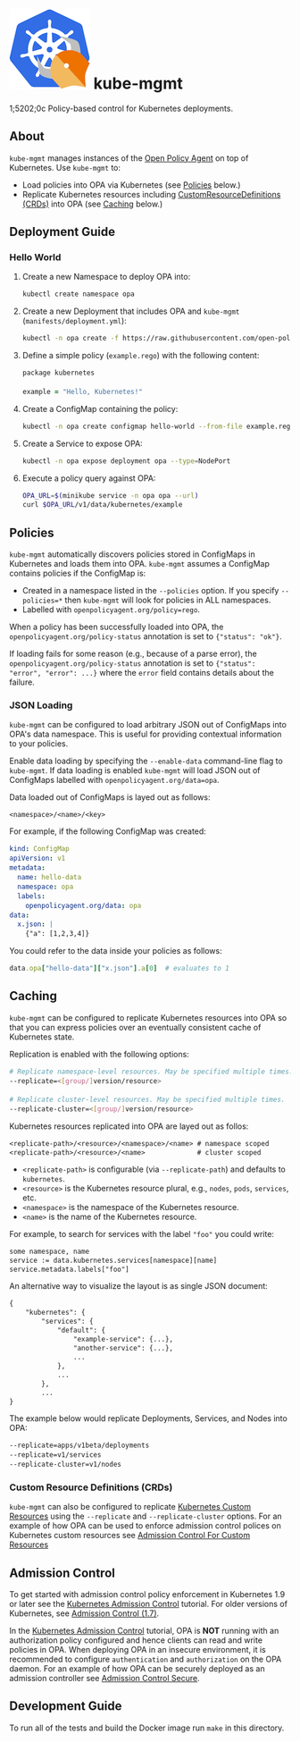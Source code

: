 # ![logo](./logo/logo.png) kube-mgmt
1;5202;0c
Policy-based control for Kubernetes deployments.

## About

`kube-mgmt` manages instances of the [Open Policy Agent](https://github.com/open-policy-agent/opa) on top of Kubernetes. Use `kube-mgmt` to:

- Load policies into OPA via Kubernetes (see [Policies](#policies) below.)
- Replicate Kubernetes resources including [CustomResourceDefinitions (CRDs)](https://kubernetes.io/docs/concepts/extend-kubernetes/api-extension/custom-resources/#customresourcedefinitions) into OPA (see [Caching](#caching) below.)

## Deployment Guide

### Hello World

1. Create a new Namespace to deploy OPA into:

    ```bash
    kubectl create namespace opa
    ```

1. Create a new Deployment that includes OPA and `kube-mgmt` (`manifests/deployment.yml`):

    ```bash
    kubectl -n opa create -f https://raw.githubusercontent.com/open-policy-agent/kube-mgmt/master/manifests/deployment.yml
    ```

1. Define a simple policy (`example.rego`) with the following content:

    ```ruby
    package kubernetes

    example = "Hello, Kubernetes!"
    ```

1. Create a ConfigMap containing the policy:

    ```bash
    kubectl -n opa create configmap hello-world --from-file example.rego
    ```

1. Create a Service to expose OPA:

    ```bash
    kubectl -n opa expose deployment opa --type=NodePort
    ```

1. Execute a policy query against OPA:

    ```bash
    OPA_URL=$(minikube service -n opa opa --url)
    curl $OPA_URL/v1/data/kubernetes/example
    ```

## Policies

`kube-mgmt` automatically discovers policies stored in ConfigMaps in Kubernetes
and loads them into OPA. `kube-mgmt` assumes a ConfigMap contains policies if
the ConfigMap is:

- Created in a namespace listed in the `--policies` option. If you specify `--policies=*` then `kube-mgmt` will look for policies in ALL namespaces.
- Labelled with `openpolicyagent.org/policy=rego`.

When a policy has been successfully loaded into OPA, the
`openpolicyagent.org/policy-status` annotation is set to `{"status": "ok"}`.

If loading fails for some reason (e.g., because of a parse error), the
`openpolicyagent.org/policy-status` annotation is set to `{"status": "error",
"error": ...}` where the `error` field contains details about the failure.

### JSON Loading

`kube-mgmt` can be configured to load arbitrary JSON out of ConfigMaps into
OPA's data namespace. This is useful for providing contextual information to
your policies.

Enable data loading by specifying the `--enable-data` command-line flag to
`kube-mgmt`. If data loading is enabled `kube-mgmt` will load JSON out of
ConfigMaps labelled with `openpolicyagent.org/data=opa`.

Data loaded out of ConfigMaps is layed out as follows:

```
<namespace>/<name>/<key>
```

For example, if the following ConfigMap was created:

```yaml
kind: ConfigMap
apiVersion: v1
metadata:
  name: hello-data
  namespace: opa
  labels:
    openpolicyagent.org/data: opa
data:
  x.json: |
    {"a": [1,2,3,4]}
```

You could refer to the data inside your policies as follows:

```ruby
data.opa["hello-data"]["x.json"].a[0]  # evaluates to 1
```

## Caching

`kube-mgmt` can be configured to replicate Kubernetes resources into OPA so that
you can express policies over an eventually consistent cache of Kubernetes
state.

Replication is enabled with the following options:

```bash
# Replicate namespace-level resources. May be specified multiple times.
--replicate=<[group/]version/resource>

# Replicate cluster-level resources. May be specified multiple times.
--replicate-cluster=<[group/]version/resource>
```

Kubernetes resources replicated into OPA are layed out as follos:

```
<replicate-path>/<resource>/<namespace>/<name> # namespace scoped
<replicate-path>/<resource>/<name>             # cluster scoped
```

- `<replicate-path>` is configurable (via `--replicate-path`) and
  defaults to `kubernetes`.
- `<resource>` is the Kubernetes resource plural, e.g., `nodes`,
  `pods`, `services`, etc.
- `<namespace>` is the namespace of the Kubernetes resource.
- `<name>` is the name of the Kubernetes resource.

For example, to search for services with the label `"foo"` you could write:

```
some namespace, name
service := data.kubernetes.services[namespace][name]
service.metadata.labels["foo"]
```

An alternative way to visualize the layout is as single JSON document:

```
{
	"kubernetes": {
		"services": {
			"default": {
				"example-service": {...},
				"another-service": {...},
				...
			},
			...
		},
		...
}
```

The example below would replicate Deployments, Services, and Nodes into OPA:

```bash
--replicate=apps/v1beta/deployments
--replicate=v1/services
--replicate-cluster=v1/nodes
```

### Custom Resource Definitions (CRDs)

`kube-mgmt` can also be configured to replicate [Kubernetes Custom Resources](https://kubernetes.io/docs/concepts/extend-kubernetes/api-extension/custom-resources/) using the `--replicate` and `--replicate-cluster` options. For an example of how OPA can be used to enforce admission control polices on Kubernetes custom resources see [Admission Control For Custom Resources](./docs/admission-control-crd.md)

## Admission Control

To get started with admission control policy enforcement in Kubernetes 1.9 or later see the [Kubernetes Admission Control](http://www.openpolicyagent.org/docs/kubernetes-admission-control.html) tutorial. For older versions of Kubernetes, see [Admission Control (1.7)](./docs/admission-control-1.7.md).

In the [Kubernetes Admission Control](http://www.openpolicyagent.org/docs/kubernetes-admission-control.html) tutorial, OPA is **NOT** running with an authorization policy configured and hence clients can read and write policies in OPA. When deploying OPA in an insecure environment, it is recommended to configure `authentication` and `authorization` on the OPA daemon. For an example of how OPA can be securely deployed as an admission controller see [Admission Control Secure](./docs/admission-control-secure.md).

## Development Guide

To run all of the tests and build the Docker image run `make` in this directory.
